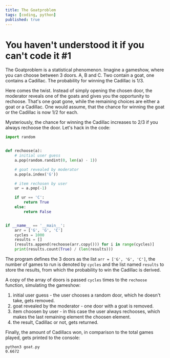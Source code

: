 ```yaml
---
title: The Goatproblem
tags: [coding, python]
published: true
---
```

# You haven't understood it if you can't code it #1

The Goatproblem is a statistical phenomenon. Imagine a gameshow, where you can choose between 3 doors. A, B and C. Two contain a goat, one contains a Cadillac. The probability for winning the Cadillac is 1/3.

Here comes the twist. Instead of simply opening the chosen door, the moderator reveals one of the goats and gives you the opportunity to rechoose. That's one goat gone, while the remaining choices are either a goat or a Cadillac. One would assume, that the chance for winning the goat or the Cadillac is now 1/2 for each.

Mysteriously, the chance for winning the Cadillac increases to 2/3 if you always rechoose the door. Let's hack in the code:

``` python
import random


def rechoose(a):
    # initial user guess
    a.pop(random.randint(0, len(a) - 1))

    # goat revealed by moderator
    a.pop(a.index('G'))

    # item rechosen by user
    ur = a.pop(-1)

    if ur == 'C':
        return True
    else:
        return False


if __name__ == '__main__':
    arr = ['G', 'G', 'C']
    cycles = 1000
    results = []
    [results.append(rechoose(arr.copy())) for i in range(cycles)]
    print(results.count(True) / (len(results)))
```

The program defines the 3 doors as the list `arr = ['G', 'G', 'C']`, the number of games to run is denoted by `cycles` and the list named `results` to store the results, from which the probability to win the Cadillac is derived.

A copy of the array of doors is passed `cycles` times to the `rechoose` function, simulating the gameshow:

1. initial user guess - the user chooses a random door, which he doesn't take, gets removed.
2. goat revealed by the moderator - one door with a goat is removed.
3. item choosen by user - in this case the user always rechooses, which makes the last remaining element the choosen element.
4. the result, Cadillac or not, gets returned.

Finally, the amount of Cadillacs won, in comparison to the total games played, gets printed to the console:

``` terminal
python3 goat.py
0.6672
```

